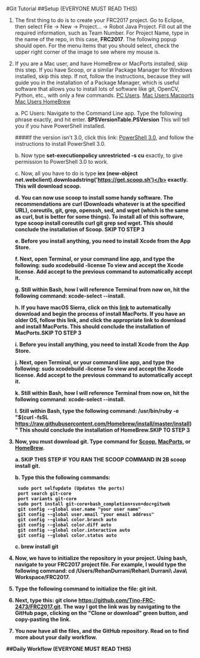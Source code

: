 #Git Tutorial
##Setup (EVERYONE MUST READ THIS)
1. The first thing to do is to create your FRC2017 project. Go to Eclipse, then select File -> New -> Project... -> Robot Java Project. Fill out all the required information, such as Team Number. For Project Name, type in the name of the repo, in this case, <b>FRC2017</b>. The following popup should open. For the menu items that you should select, check the upper right corner of the image to see where my mouse is.
2. If you are a Mac user, and have HomeBrew or MacPorts installed, skip this step. If you have Scoop, or a similar Package Manager for Windows installed, skip this step. If not, follow the instructions, because they will guide you in the installation of a Package Manager, which is useful software that allows you to install lots of software like git, OpenCV, Python, etc., with only a few commands. [PC Users](#pc). [Mac Users Macports](#mp) [Mac Users HomeBrew](#hb)

    a. <a name="pc"></a>PC Users: Navigate to the Command Line app. Type the following phrase exactly, and hit enter. <b>$PSVersionTable.PSVersion</b> This will tell you if you have PowerShell installed.
       
    ####If the version isn't 3.0, click this link: [PowerShell 3.0](https://www.microsoft.com/en-us/download/confirmation.aspx?id=34595), and follow the instructions to install PowerShell 3.0.

    b. Now type <b>set-executionpolicy unrestricted -s cu</b> exactly, to give permission to PowerShell 3.0 to work.

    c. Now, all you have to do is type <b>iex (new-object net.webclient).downloadstring('https://get.scoop.sh')</b> exactly. This will download scoop.

    d. You can now use scoop to install some handy software. The recommendations are curl (Downloads whatever is at the specified URL), coreutils, git, grep, openssh, sed, and wget (which is the same as curl, but is better for some things). To install all of this software, type <b>scoop install coreutils curl git grep sed wget</b>. This should conclude the installation of Scoop. <b><strong>SKIP TO STEP 3</b></strong>

    e. <a name="mp"></a>Before you install anything, you need to install Xcode from the App Store.

    f. Next, open Terminal, or your command line app, and type the following: <b>sudo xcodebuild -license</b> To view and accept the Xcode license. Add <b>accept</b> to the previous command to automatically accept it.

    g. Still within Bash, how I will reference Terminal from now on, hit the following command: <b>xcode-select --install</b>.

    h. If you have macOS Sierra, click on this [link](https://github.com/macports/macports-base/releases/download/v2.3.5/MacPorts-2.3.5-10.12-Sierra.pkg) to automatically download and begin the process of install MacPorts. If you have an older OS, follow this link, and click the appropriate link to download and install MacPorts. This should conclude the installation of MacPorts.<b><strong>SKIP TO STEP 3</b></strong>

    i. <a name="hb"></a>Before you install anything, you need to install Xcode from the App Store.

    j. Next, open Terminal, or your command line app, and type the following: <b>sudo xcodebuild -license</b> To view and accept the Xcode license. Add <b>accept</b> to the previous command to automatically accept it.

    k. Still within Bash, how I will reference Terminal from now on, hit the following command: <b>xcode-select --install</b>.

    l. Still within Bash, type the following command: <b>/usr/bin/ruby -e "$(curl -fsSL https://raw.githubusercontent.com/Homebrew/install/master/install)"</b> This should conclude the installation of HomeBrew.<b><strong>SKIP TO STEP 3</b></strong>

3. Now, you must download git. Type command for [Scoop](#sg), [MacPorts](#mpg), or [HomeBrew](#hbg).

    a. <a name="sg"></a> <b><strong>SKIP THIS STEP IF YOU RAN THE SCOOP COMMAND IN 2B</b></strong> <b>scoop install git</b>.

    b. <a name="mpg"></a> Type this the following commands:

        sudo port selfupdate (Updates the ports)
        port search git-core
        port variants git-core
        sudo port install git-core+bash_completion+svn+doc+gitweb
        git config --global user.name "your user name"
        git config --global user.email "your email address"
        git config --global color.branch auto
        git config --global color.diff auto
        git config --global color.interactive auto
        git config --global color.status auto

    c. <a name="hbg"></a> <b>brew install git</b>

4. Now, we have to initialize the repository in your project. Using bash, navigate to your <b>FRC2017</b> project file. For example, I would type the following command: <b>cd /Users/RehanDurrani/Rehan\ Durrani\ Java\ Workspace/FRC2017</b>.
5. Type the following command to initialize the file: <b>git init</b>.
6. Next, type this: <b>git clone https://github.com/Tino-FRC-2473/FRC2017.git</b>. The way I got the link was by navigating to the GitHub page, clicking on the "Clone or download" green button, and copy-pasting the link.
7. You now have all the files, and the GitHub repository. Read on to find more about your daily workflow.

##Daily Workflow (EVERYONE MUST READ THIS)

